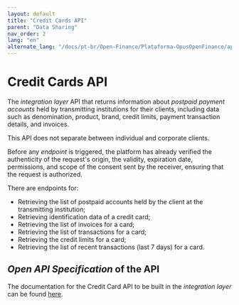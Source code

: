 ```yaml
---
layout: default
title: "Credit Cards API"
parent: "Data Sharing"
nav_order: 2
lang: "en"
alternate_lang: "/docs/pt-br/Open-Finance/Plataforma-OpusOpenFinance/apis/Cartão-de-Credito/"
---
```


# Credit Cards API

The *integration layer* API that returns information about *postpaid payment accounts* held by transmitting institutions for their clients, including data such as denomination, product, brand, credit limits, payment transaction details, and invoices.

This API does not separate between individual and corporate clients.

Before any *endpoint* is triggered, the platform has already verified the authenticity of the request's origin, the validity, expiration date, permissions, and scope of the consent sent by the receiver, ensuring that the request is authorized.

There are endpoints for:

- Retrieving the list of postpaid accounts held by the client at the transmitting institution;
- Retrieving identification data of a credit card;
- Retrieving the list of invoices for a card;
- Retrieving the list of transactions for a card;
- Retrieving the credit limits for a card;
- Retrieving the list of recent transactions (last 7 days) for a card.

## *Open API Specification* of the API

The documentation for the Credit Card API to be built in the *integration layer* can be found [here][API-Cartão-de-crédito].

[API-Cartão-de-crédito]: ../../../../swagger-ui/index.html?api=en-Cartão-de-crédito

